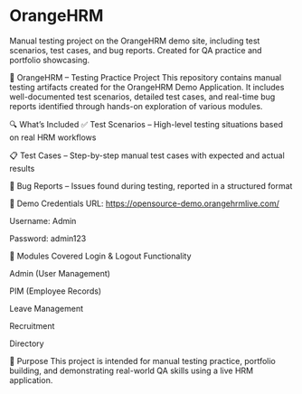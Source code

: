 # OrangeHRM
Manual testing project on the OrangeHRM demo site, including test scenarios, test cases, and bug reports. Created for QA practice and portfolio showcasing.

🧪 OrangeHRM – Testing Practice Project
This repository contains manual testing artifacts created for the OrangeHRM Demo Application. It includes well-documented test scenarios, detailed test cases, and real-time bug reports identified through hands-on exploration of various modules.

🔍 What’s Included
✅ Test Scenarios – High-level testing situations based on real HRM workflows

📋 Test Cases – Step-by-step manual test cases with expected and actual results

🐞 Bug Reports – Issues found during testing, reported in a structured format

🔐 Demo Credentials
URL: https://opensource-demo.orangehrmlive.com/

Username: Admin

Password: admin123

🧰 Modules Covered
Login & Logout Functionality

Admin (User Management)

PIM (Employee Records)

Leave Management

Recruitment

Directory

📌 Purpose
This project is intended for manual testing practice, portfolio building, and demonstrating real-world QA skills using a live HRM application.
